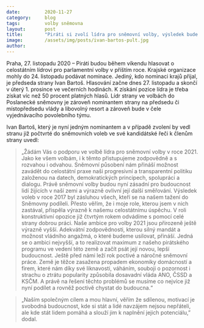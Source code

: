 ```yaml
---
date:         2020-11-27
category:     blog
tags:         volby sněmovna
layout:       post
title:        "Piráti si zvolí lídra pro sněmovní volby, výsledek bude znám v úterý večer"
image:        /assets/img/posts/ivan-bartos-pult.jpg
author:       
---
```


 

Praha, 27. listopadu 2020 – Piráti budou během víkendu hlasovat o celostátním lídrovi pro parlamentní volby v příštím roce. Krajské organizace mohly do 24. listopadu podávat nominace. Jediný, kdo nominaci krajů přijal, je předseda strany Ivan Bartoš. Hlasování začne dnes 27. listopadu a skončí v úterý 1. prosince ve večerních hodinách. K získání pozice lídra je třeba získat víc než 50 procent platných hlasů. Lídr strany ve volbách do Poslanecké sněmovny je zároveň nominantem strany na předsedu či místopředsedu vlády a libovolný resort a zároveň bude v čele vyjednávacího povolebního týmu.

Ivan Bartoš, který je nyní jedným nominantem a v případě zvolení by vedl stranu již počtvrté do sněmovních voleb ve své kandidátské řeči k členům strany uvedl: 

> „Žádám Vás o podporu ve volbě lídra pro sněmovní volby v roce 2021. Jako ke všem volbám, i k těmto přistupujeme zodpovědně a s rozvahou i odvahou. Sněmovní působení nám přináší možnost zavádět do celostátní praxe naši progresivní a transparentní politiku založenou na datech, demokratických principech, spolupráci a dialogu. Právě sněmovní volby budou nyní zásadní pro budoucnost lidí žijících v naší zemi a výrazně ovlivní její další směřování. Výsledek voleb v roce 2017 byl zásluhou všech, kteří se na našem tažení do Sněmovny podíleli. Přesto věřím, že i moje role, kterou jsem v nich zastával, přispěla výrazně k našemu celostátnímu úspěchu. V roli konstruktivní opozice již čtvrtým rokem odvádíme s pomocí celé strany dobrou práci. Naše ambice pro volby 2021 jsou přirozeně ještě výrazně vyšší. Adekvátní zodpovědnosti, kterou silný mandát a možnost vládního angažmá, o které budeme usilovat, přináší. Jedná se o ambici nejvyšší, a to realizovat maximum z našeho pirátského programu ve vedení této země a začít psát její novou, lepší budoucnost. Ještě před námi leží rok poctivé a náročné sněmovní práce. Země je těžce zasažena propadem ekonomiky domácností a firem, které nám díky své liknavosti, váháním, souboji o pozornost i strachu o ztrátu popularity způsobila dosavadní vláda ANO, ČSSD a KSČM. A právě na řešení těchto problémů se musíme co nejvíce již nyní podílet a rovněž poctivě chystat do budoucna.“

> „Naším společným cílem a mou hlavní, věřím že sdílenou, motivací je svobodná budoucnost, kde si stát a lidé navzájem nejsou nepřáteli, ale kde stát lidem pomáhá a slouží jim k naplnění jejich potenciálu,” dodal.
